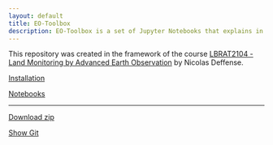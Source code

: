 ```yaml
---
layout: default
title: EO-Toolbox
description: EO-Toolbox is a set of Jupyter Notebooks that explains in detail the different steps to process Sentinel-2 images using Python
---
```


This repository was created in the framework of the course [LBRAT2104 - Land Monitoring by Advanced Earth Observation](https://uclouvain.be/cours-2021-lbrat2104) by Nicolas Deffense.


[Installation](./installation.md)

[Notebooks](./notebooks.md)

---

[Download zip](site.github.zip_url)

[Show Git](site.github.repository_url)
